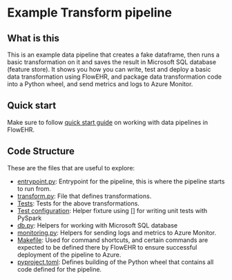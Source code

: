 # Example Transform pipeline

## What is this

This is an example data pipeline that creates a fake dataframe, then runs a basic transformation on it and saves the result in Microsoft SQL database (feature store). It shows you how you can write, test and deploy a basic data transformation using FlowEHR, and package data transformation code into a Python wheel, and send metrics and logs to Azure Monitor.

## Quick start

Make sure to follow [quick start guide](../docs/quick_start.md) on working with data pipelines in FlowEHR.

## Code Structure

These are the files that are useful to explore:
- [entrypoint.py](./src/example_transform/entrypoint.py): Entrypoint for the pipeline, this is where the pipeline starts to run from.
- [transform.py](./src/example_transform/transform.py): File that defines transformations.
- [Tests](./src/example_transform/tests/test_transform.py): Tests for the above transformations.
- [Test configuration](./src/example_transform/tests/conftest.py): Helper fixture using [] for writing unit tests with PySpark
- [db.py](./src/example_transform/db.py): Helpers for working with Microsoft SQL database
- [monitoring.py](./src/example_transform/monitoring.py): Helpers for sending logs and metrics to Azure Monitor.
- [Makefile](./Makefile): Used for command shortcuts, and certain commands are expected to be defined there by FlowEHR to ensure successful deployment of the pipeline to Azure.
- [pyproject.toml](./pyproject.toml): Defines building of the Python wheel that contains all code defined for the pipeline.
